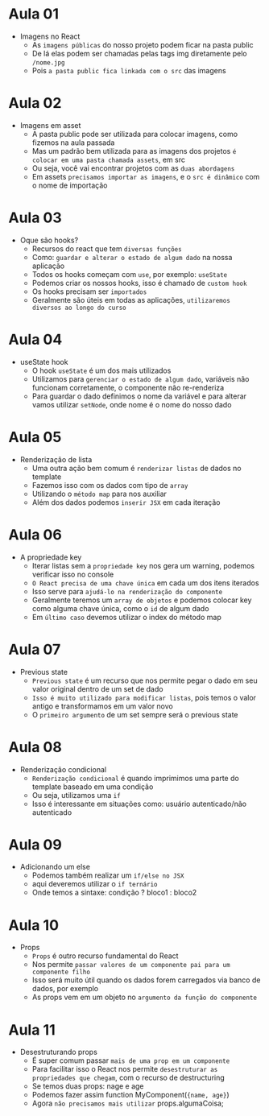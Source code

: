 # Aula 01

- Imagens no React
  - As `imagens públicas` do nosso projeto podem ficar na pasta public
  - De lá elas podem ser chamadas pelas tags img diretamente pelo `/nome.jpg`
  - Pois `a pasta public fica linkada com o src` das imagens

# Aula 02

- Imagens em asset
  - A pasta public pode ser utilizada para colocar imagens, como fizemos na aula passada
  - Mas um padrão bem utilizada para as imagens dos projetos `é colocar em uma pasta chamada assets`, em src
  - Ou seja, você vai encontrar projetos com as `duas abordagens`
  - Em assets `precisamos importar as imagens`, e o `src é dinâmico` com o nome de importação

# Aula 03

- Oque são hooks?
  - Recursos do react que tem `diversas funções`
  - Como: `guardar e alterar o estado de algum dado` na nossa aplicação
  - Todos os hooks começam com `use`, por exemplo: `useState`
  - Podemos criar os nossos hooks, isso é chamado de `custom hook`
  - Os hooks precisam ser `importados`
  - Geralmente são úteis em todas as aplicações, `utilizaremos diversos ao longo do curso`

# Aula 04

- useState hook
  - O hook `useState` é um dos mais utilizados
  - Utilizamos para `gerenciar o estado de algum dado`, variáveis não funcionam corretamente, o componente não re-renderiza
  - Para guardar o dado definimos o nome da variável e para alterar vamos utilizar `setNode`, onde nome é o nome do nosso dado

# Aula 05

- Renderização de lista
  - Uma outra ação bem comum é `renderizar listas` de dados no template
  - Fazemos isso com os dados com tipo de `array`
  - Utilizando o `método map` para nos auxiliar
  - Além dos dados podemos `inserir JSX` em cada iteração

# Aula 06

- A propriedade key
  - Iterar listas sem a `propriedade key` nos gera um warning, podemos verificar isso no console
  - `O React precisa de uma chave única` em cada um dos itens iterados
  - Isso serve para `ajudá-lo na renderização do componente`
  - Geralmente teremos um `array de objetos` e podemos colocar key como alguma chave única, como o `id` de algum dado
  - Em `último caso` devemos utilizar o index do método map

# Aula 07

- Previous state
  - `Previous state` é um recurso que nos permite pegar o dado em seu valor original dentro de um set de dado
  - `Isso é muito utilizado para modificar listas`, pois temos o valor antigo e transformamos em um valor novo
  - O `primeiro argumento` de um set sempre será o previous state

# Aula 08

- Renderização condicional
  - `Renderização condicional` é quando imprimimos uma parte do template baseado em uma condição
  - Ou seja, utilizamos uma `if`
  - Isso é interessante em situações como: usuário autenticado/não autenticado

# Aula 09

- Adicionando um else
  - Podemos também realizar um `if/else no JSX`
  - aqui deveremos utilizar o `if ternário`
  - Onde temos a sintaxe: condição ? bloco1 : bloco2

# Aula 10

- Props
  - `Props` é outro recurso fundamental do React
  - Nos permite `passar valores de um componente pai para um componente filho`
  - Isso será muito útil quando os dados forem carregados via banco de dados, por exemplo
  - As props vem em um objeto no `argumento da função do componente`

# Aula 11

- Desestruturando props
  - É super comum passar `mais de uma prop em um componente`
  - Para facilitar isso o React nos permite `desestruturar as propriedades que chegam`, com o recurso de destructuring
  - Se temos duas props: nage e age
  - Podemos fazer assim function MyComponent(`{name, age}`)
  - Agora `não precisamos mais utilizar` props.algumaCoisa;
